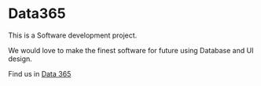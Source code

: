 # Data365
This is a Software development project.

We would love to make the finest software for future using Database and UI design.

Find us in [Data 365](https://hmwoliul.github.io/data365/)

